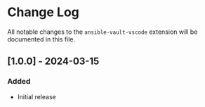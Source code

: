 # Change Log

All notable changes to the `ansible-vault-vscode` extension will be documented in this file.

## [1.0.0] - 2024-03-15

### Added

- Initial release
